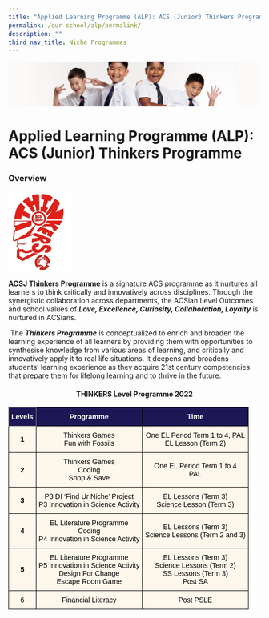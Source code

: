 ```yaml
---
title: "Applied Learning Programme (ALP): ACS (Junior) Thinkers Programme"
permalink: /our-school/alp/permalink/
description: ""
third_nav_title: Niche Programmes
---
```

![](/images/Sub-banner2.jpg)

Applied Learning Programme (ALP): ACS (Junior) Thinkers Programme
=================================================================

### Overview
<img src="/images/ACS%20Thinkers%20Logo.jpg" style="width:25%">
  
**ACSJ Thinkers Programme** is a signature ACS programme as it nurtures all learners to think critically and innovatively across disciplines. Through the synergistic collaboration across departments, the ACSian Level Outcomes and school values of _**Love, Excellence, Curiosity, Collaboration, Loyalty**_ is nurtured in ACSians.

 The _**Thinkers Programme**_ is conceptualized to enrich and broaden the learning experience of all learners by providing them with opportunities to synthesise knowledge from various areas of learning, and critically and innovatively apply it to real life situations. It deepens and broadens students’ learning experience as they acquire 21st century competencies that prepare them for lifelong learning and to thrive in the future.
 
####  <center><b>THINKERS Level Programme 2022</b></center>
 
 <style type="text/css">
.tg  {border-collapse:collapse;border-spacing:0;}
.tg td{border-color:black;border-style:solid;border-width:1px;font-family:Arial, sans-serif;font-size:14px;
  overflow:hidden;padding:10px 5px;word-break:normal;}
.tg th{border-color:black;border-style:solid;border-width:1px;font-family:Arial, sans-serif;font-size:14px;
  font-weight:normal;overflow:hidden;padding:10px 5px;word-break:normal;}
.tg .tg-pgx5{background-color:#1D1756;color:#FFF;font-weight:bold;text-align:center;vertical-align:middle}
.tg .tg-95im{background-color:#1D1756;border-color:inherit;color:#FFF;font-weight:bold;text-align:center;vertical-align:middle}
.tg .tg-uhc1{background-color:#FEF8EC;color:#232323;font-weight:bold;text-align:center;vertical-align:middle}
.tg .tg-ugvk{background-color:#FEF8EC;color:#232323;text-align:center;vertical-align:middle}
.tg .tg-7mc7{background-color:#FEF8EC;text-align:center;vertical-align:middle}
</style>
<table class="tg">
<thead>
  <tr>
    <th class="tg-95im"><span style="color:#FFF;background-color:#1D1756">Levels</span></th>
    <th class="tg-pgx5"><span style="color:#FFF;background-color:#1D1756">Programme</span></th>
    <th class="tg-pgx5"><span style="color:#FFF;background-color:#1D1756">Time</span></th>
  </tr>
</thead>
<tbody>
  <tr>
    <td class="tg-uhc1"><span style="color:#000;background-color:transparent">1</span><br></td>
    <td class="tg-ugvk"><span style="color:#000;background-color:transparent">Thinkers Games</span><br><span style="color:#000;background-color:transparent">Fun with Fossils</span><br></td>
    <td class="tg-7mc7"><span style="color:#000;background-color:transparent">One EL Period Term 1 to 4, PAL</span><br><span style="color:#000;background-color:transparent">EL Lesson (Term 2)</span><br></td>
  </tr>
  <tr>
    <td class="tg-uhc1"><span style="color:#000;background-color:transparent">2</span></td>
    <td class="tg-ugvk"><span style="color:#000;background-color:transparent">Thinkers Games</span><br><span style="color:#000;background-color:transparent">Coding</span><br><span style="color:#000;background-color:transparent">Shop &amp; Save</span><br></td>
    <td class="tg-7mc7"><span style="color:#000;background-color:transparent">One EL Period Term 1 to 4</span><br><span style="color:#000;background-color:transparent">PAL</span><br></td>
  </tr>
  <tr>
    <td class="tg-uhc1"><span style="color:#000;background-color:transparent"> 3</span></td>
    <td class="tg-ugvk"><span style="color:#000;background-color:transparent"> P3 DI ‘Find Ur Niche’ Project</span><br><span style="color:#000;background-color:transparent">P3 Innovation in Science Activity</span><br></td>
    <td class="tg-7mc7"><span style="color:#000;background-color:transparent">EL Lessons (Term 3) </span><br><span style="color:#000;background-color:transparent">Science Lesson (Term 3)</span><br></td>
  </tr>
  <tr>
    <td class="tg-uhc1"><span style="color:#000;background-color:transparent">4 </span></td>
    <td class="tg-ugvk"><span style="color:#000;background-color:transparent"> EL Literature Programme</span><br><span style="color:#000;background-color:transparent">Coding</span><br><span style="color:#000;background-color:transparent">P4 Innovation in Science Activity</span><br></td>
    <td class="tg-7mc7"><span style="color:#000;background-color:transparent"> EL Lessons (Term 3)</span><br><span style="color:#000;background-color:transparent">Science Lessons (Term 2 and 3)</span><br></td>
  </tr>
  <tr>
    <td class="tg-uhc1"><span style="color:#000;background-color:transparent">5 </span></td>
    <td class="tg-ugvk"><span style="color:#000;background-color:transparent"> EL Literature Programme</span><br><span style="color:#000;background-color:transparent">P5 Innovation in Science Activity</span><br><span style="color:#000;background-color:transparent">Design For Change</span><br><span style="color:#000;background-color:transparent">Escape Room Game</span><br></td>
    <td class="tg-7mc7"><span style="color:#000;background-color:transparent">EL Lessons (Term 3)</span><br><span style="color:#000;background-color:transparent"> Science Lessons (Term 2)</span><br><span style="color:#000;background-color:transparent">SS Lessons (Term 3)</span><br><span style="color:#000;background-color:transparent">Post SA</span><br></td>
  </tr>
  <tr>
    <td class="tg-7mc7"><span style="color:#000;background-color:transparent"> 6</span></td>
    <td class="tg-7mc7"><span style="color:#000;background-color:transparent"> Financial Literacy</span></td>
    <td class="tg-7mc7"><span style="color:#000;background-color:transparent"> Post PSLE</span></td>
  </tr>
</tbody>
</table>